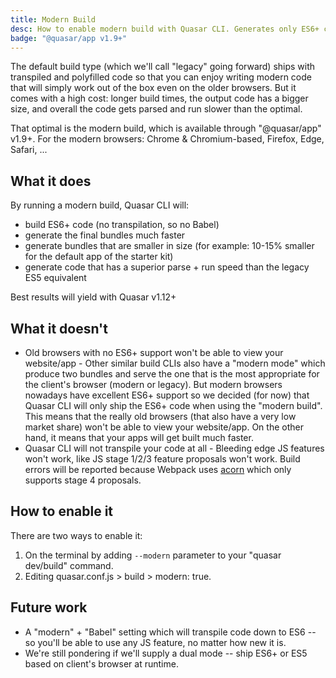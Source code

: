 ```yaml
---
title: Modern Build
desc: How to enable modern build with Quasar CLI. Generates only ES6+ code.
badge: "@quasar/app v1.9+"
---
```


The default build type (which we'll call "legacy" going forward) ships with transpiled and polyfilled code so that you can enjoy writing modern code that will simply work out of the box even on the older browsers. But it comes with a high cost: longer build times, the output code has a bigger size, and overall the code gets parsed and run slower than the optimal.

That optimal is the modern build, which is available through "@quasar/app" v1.9+. For the modern browsers: Chrome & Chromium-based, Firefox, Edge, Safari, ...

## What it does
By running a modern build, Quasar CLI will:
* build ES6+ code (no transpilation, so no Babel)
* generate the final bundles much faster
* generate bundles that are smaller in size (for example: 10-15% smaller for the default app of the starter kit)
* generate code that has a superior parse + run speed than the legacy ES5 equivalent

Best results will yield with Quasar v1.12+

## What it doesn't
* Old browsers with no ES6+ support won't be able to view your website/app - Other similar build CLIs also have a "modern mode" which produce two bundles and serve the one that is the most appropriate for the client's browser (modern or legacy). But modern browsers nowadays have excellent ES6+ support so we decided (for now) that Quasar CLI will only ship the ES6+ code when using the "modern build". This means that the really old browsers (that also have a very low market share) won't be able to view your website/app. On the other hand, it means that your apps will get built much faster.
* Quasar CLI will not transpile your code at all - Bleeding edge JS features won't work, like JS stage 1/2/3 feature proposals won't work. Build errors will be reported because Webpack uses [acorn](https://github.com/acornjs/acorn) which only supports stage 4 proposals.

## How to enable it
There are two ways to enable it:

1. On the terminal by adding `--modern` parameter to your "quasar dev/build" command.
2. Editing quasar.conf.js > build > modern: true.

## Future work
* A "modern" + "Babel" setting which will transpile code down to ES6 -- so you'll be able to use any JS feature, no matter how new it is.
* We're still pondering if we'll supply a dual mode -- ship ES6+ or ES5 based on client's browser at runtime.
